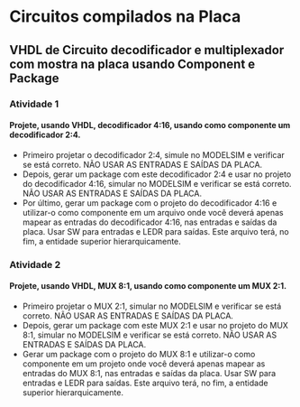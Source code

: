 # Circuitos compilados na Placa

## VHDL de Circuito decodificador e multiplexador com mostra na placa usando Component e Package
### Atividade 1
#### Projete, usando VHDL, decodificador 4:16, usando como componente um decodificador 2:4.
- Primeiro projetar o decodificador 2:4, simule no MODELSIM e verificar se está correto. NÃO USAR AS ENTRADAS E SAÍDAS DA PLACA.
- Depois, gerar um package com este decodificador 2:4 e usar no projeto do decodificador 4:16, simular no MODELSIM e verificar se está correto. NÃO USAR AS ENTRADAS E SAÍDAS DA PLACA.
- Por último, gerar um package com o projeto do decodificador 4:16 e utilizar-o como componente em um arquivo onde você deverá apenas mapear as entradas do decodificador 4:16, nas entradas e saídas da placa. Usar SW para entradas e LEDR para saídas. Este arquivo terá, no fim, a entidade superior hierarquicamente.
### Atividade 2
#### Projete, usando VHDL, MUX 8:1, usando como componente um MUX 2:1.
- Primeiro projetar o MUX 2:1, simular no MODELSIM e verificar se está correto. NÃO USAR AS ENTRADAS E SAÍDAS DA PLACA.
- Depois, gerar um package com este MUX 2:1 e usar no projeto do MUX 8:1, simular no MODELSIM e verificar se está correto. NÃO USAR AS
ENTRADAS E SAÍDAS DA PLACA.
- Gerar um package com o projeto do MUX 8:1 e utilizar-o como componente em um projeto onde você deverá apenas mapear as entradas do MUX 8:1, nas entradas e saídas da placa. Usar SW para entradas e LEDR para saídas. Este arquivo terá, no fim, a entidade superior hierarquicamente.

